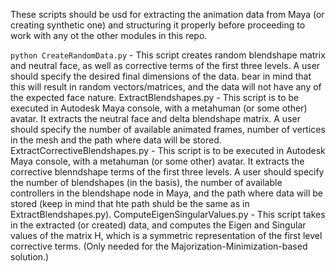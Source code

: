 These scripts should be usd for extracting the animation data from Maya (or creating synthetic one) and structuring it properly before proceeding to work with any ot the other modules in this repo.

```python CreateRandomData.py``` - This script creates random blendshape matrix and neutral face, as well as corrective terms of the first three levels. A user should specify the desired final dimensions of the data. bear in mind that this will result in random vectors/matrices, and the data will not have any of the expected face nature.
ExtractBlendshapes.py - This script is to be executed in Autodesk Maya console, with a metahuman (or some other) avatar. It extracts the neutral face and delta blendshape matrix. A user should specify the number of available animated frames, number of vertices in the mesh and the path where data will be stored.
 ExtractCorrectiveBlendshapes.py - This script is to be executed in Autodesk Maya console, with a metahuman (or some other) avatar. It extracts the corrective blenndshape terms of the first three levels. A user should specify the number of blendshapes (in the basis), the number of available controllers in the blendshape node in Maya, and the path where data will be stored (keep in mind that hte path shuld be the same as in ExtractBlendshapes.py).
  ComputeEigenSingularValues.py - This script takes in the extracted (or created) data, and computes the Eigen and Singular values of the matrix H, which is a symmetric representation of the first level corrective terms. (Only needed for the Majorization-Minimization-based solution.)

